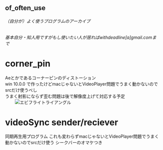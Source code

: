 ## of_often_use
###### （自分が）よく使うプログラムのアーカイブ
######  基本自分・知人用ですがもし使いたい人が居ればwithdeadline[a]gmail.comまで

# corner_pin
  Aeとかであるコーナーピンのディストーション  
  win 10.0.0 で作ったけどmacじゃないとVideoPlayer問題でうまく動かないのでsrcだけ使うべし  
  うまく射影にならず歪む問題は後で解像度上げて対応する予定  
  　　
  ![エビフライトライアングル](https://user-images.githubusercontent.com/10094496/48122193-51dc8100-e2ba-11e8-8b81-2912865da8e8.png "サンプル")

# videoSync sender/reciever
  同期再生用プログラム
  これも変わらずmacじゃないとVideoPlayer問題でうまく動かないのでsrcだけ使う
  シークバーのオマケつき
